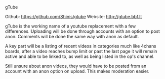 gTube

Github: https://github.com/Shinis/gtube
Website: http://gtube.bbf.lt

gTube is the working name of a youtube replacement with a few differences. Uploading will be done
through accounts with an option to post anon. Comments will be done the same way with anon as
default.

A key part will be a listing of recent videos in categories much like 4chans boards, after a
video reaches bump limit or past the last page it will remain active and able to be linked to, as 
well as being listed in the op's channel.

Still unsure about anon videos, they would have to be posted from an account with an anon option
on upload. This makes moderation easier.
